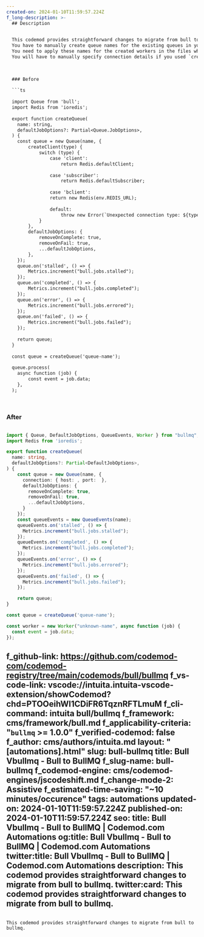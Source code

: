 ```yaml
---
created-on: 2024-01-10T11:59:57.224Z
f_long-description: >-
  ## Description
  

  This codemod provides straightforward changes to migrate from bull to bullmq.
  You have to manually create queue names for the existing queues in your application.
  You need to apply these names for the created workers in the files which previously used .process().
  You will have to manually specify connection details if you used `createClient` method on `new Queue()` options before. Connection details should now also be specified for and `Worker` classes.
  

  
  ### Before
  
  ```ts
  
  import Queue from 'bull';
  import Redis from 'ioredis';
  
  export function createQueue(
  	name: string,
  	defaultJobOptions?: Partial<Queue.JobOptions>,
  ) {
  	const queue = new Queue(name, {
  		createClient(type) {
  			switch (type) {
  				case 'client':
  					return Redis.defaultClient;
  
  				case 'subscriber':
  					return Redis.defaultSubscriber;
  
  				case 'bclient':
  			    return new Redis(env.REDIS_URL);
  
  				default:
  					throw new Error(`Unexpected connection type: ${type}`);
  			}
  		},
  		defaultJobOptions: {
  			removeOnComplete: true,
  			removeOnFail: true,
  			...defaultJobOptions,
  		},
  	});
  	queue.on('stalled', () => {
  		Metrics.increment("bull.jobs.stalled");
  	});
  	queue.on('completed', () => {
  		Metrics.increment("bull.jobs.completed");
  	});
  	queue.on('error', () => {
  		Metrics.increment("bull.jobs.errored");
  	});
  	queue.on('failed', () => {
  		Metrics.increment("bull.jobs.failed");
  	});
  
  	return queue;
  }
  
  const queue = createQueue('queue-name');
  
  queue.process(
  	async function (job) {
  		const event = job.data;
  	},
  );
  
  
  ```
  
  ### After
  
  ```ts
  
  import { Queue, DefaultJobOptions, QueueEvents, Worker } from "bullmq";
  import Redis from 'ioredis';
  
  export function createQueue(
    name: string,
    defaultJobOptions?: Partial<DefaultJobOptions>,
  ) {
      const queue = new Queue(name, {
        connection: { host: , port:  },
        defaultJobOptions: {
          removeOnComplete: true,
          removeOnFail: true,
          ...defaultJobOptions,
        }
      });
      const queueEvents = new QueueEvents(name);
      queueEvents.on('stalled', () => {
        Metrics.increment("bull.jobs.stalled");
      });
      queueEvents.on('completed', () => {
        Metrics.increment("bull.jobs.completed");
      });
      queueEvents.on('error', () => {
        Metrics.increment("bull.jobs.errored");
      });
      queueEvents.on('failed', () => {
        Metrics.increment("bull.jobs.failed");
      });
  
      return queue;
  }
  
  const queue = createQueue('queue-name');
  
  const worker = new Worker("unknown-name", async function (job) {
    const event = job.data;
  });
  
  ```
f_github-link: https://github.com/codemod-com/codemod-registry/tree/main/codemods/bull/bullmq
f_vs-code-link: vscode://intuita.intuita-vscode-extension/showCodemod?chd=PTOOeihWI1CDiFR6TqznRFTLmuM
f_cli-command: intuita bull/bullmq
f_framework: cms/framework/bull.md
f_applicability-criteria: "`bullmq` >= 1.0.0"
f_verified-codemod: false
f_author: cms/authors/intuita.md
layout: "[automations].html"
slug: bull-bullmq
title: Bull Vbullmq - Bull to BullMQ
f_slug-name: bull-bullmq
f_codemod-engine: cms/codemod-engines/jscodeshift.md
f_change-mode-2: Assistive
f_estimated-time-saving: "~10 minutes/occurence"
tags: automations
updated-on: 2024-01-10T11:59:57.224Z
published-on: 2024-01-10T11:59:57.224Z
seo:
  title: Bull Vbullmq - Bull to BullMQ | Codemod.com Automations
  og:title: Bull Vbullmq - Bull to BullMQ | Codemod.com Automations
  twitter:title: Bull Vbullmq - Bull to BullMQ | Codemod.com Automations
  description: This codemod provides straightforward changes to migrate from bull to bullmq.
  twitter:card: This codemod provides straightforward changes to migrate from bull to bullmq.
---
```

This codemod provides straightforward changes to migrate from bull to bullmq.
